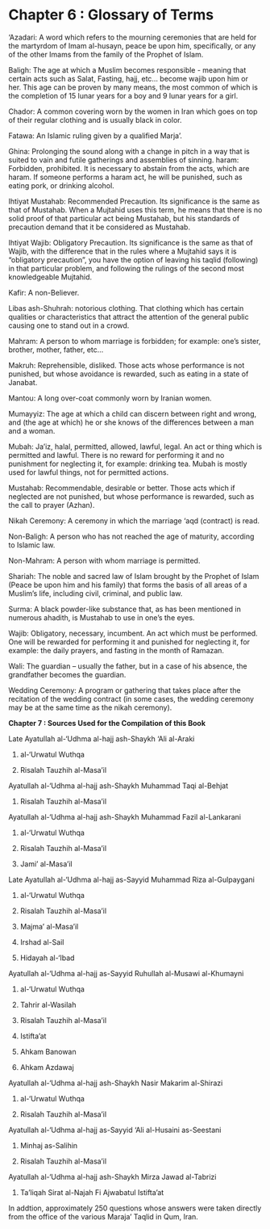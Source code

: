 Chapter 6 : Glossary of Terms
=============================

‘Azadari: A word which refers to the mourning ceremonies that are held
for the martyrdom of Imam al-husayn, peace be upon him, specifically, or
any of the other Imams from the family of the Prophet of Islam.

Baligh: The age at which a Muslim becomes responsible - meaning that
certain acts such as Salat, Fasting, hajj, etc… become wajib upon him or
her. This age can be proven by many means, the most common of which is
the completion of 15 lunar years for a boy and 9 lunar years for a
girl.

Chador: A common covering worn by the women in Iran which goes on top
of their regular clothing and is usually black in color.

Fatawa: An Islamic ruling given by a qualified Marja’.

Ghina: Prolonging the sound along with a change in pitch in a way that
is suited to vain and futile gatherings and assemblies of sinning.
haram: Forbidden, prohibited. It is necessary to abstain from the acts,
which are haram. If someone performs a haram act, he will be punished,
such as eating pork, or drinking alcohol.

Ihtiyat Mustahab: Recommended Precaution. Its significance is the same
as that of Mustahab. When a Mujtahid uses this term, he means that there
is no solid proof of that particular act being Mustahab, but his
standards of precaution demand that it be considered as Mustahab.

Ihtiyat Wajib: Obligatory Precaution. Its significance is the same as
that of Wajib, with the difference that in the rules where a Mujtahid
says it is “obligatory precaution”, you have the option of leaving his
taqlid (following) in that particular problem, and following the rulings
of the second most knowledgeable Mujtahid.

Kafir: A non-Believer.

Libas ash-Shuhrah: notorious clothing. That clothing which has certain
qualities or characteristics that attract the attention of the general
public causing one to stand out in a crowd.

Mahram: A person to whom marriage is forbidden; for example: one’s
sister, brother, mother, father, etc…

Makruh: Reprehensible, disliked. Those acts whose performance is not
punished, but whose avoidance is rewarded, such as eating in a state of
Janabat.

Mantou: A long over-coat commonly worn by Iranian women.

Mumayyiz: The age at which a child can discern between right and wrong,
and (the age at which) he or she knows of the differences between a man
and a woman.

Mubah: Ja’iz, halal, permitted, allowed, lawful, legal. An act or thing
which is permitted and lawful. There is no reward for performing it and
no punishment for neglecting it, for example: drinking tea. Mubah is
mostly used for lawful things, not for permitted actions.

Mustahab: Recommendable, desirable or better. Those acts which if
neglected are not punished, but whose performance is rewarded, such as
the call to prayer (Azhan).

Nikah Ceremony: A ceremony in which the marriage ‘aqd (contract) is
read.

Non-Baligh: A person who has not reached the age of maturity, according
to Islamic law.

Non-Mahram: A person with whom marriage is permitted.

Shariah: The noble and sacred law of Islam brought by the Prophet of
Islam (Peace be upon him and his family) that forms the basis of all
areas of a Muslim’s life, including civil, criminal, and public law.

Surma: A black powder-like substance that, as has been mentioned in
numerous ahadith, is Mustahab to use in one’s the eyes.

Wajib: Obligatory, necessary, incumbent. An act which must be
performed. One will be rewarded for performing it and punished for
neglecting it, for example: the daily prayers, and fasting in the month
of Ramazan.

Wali: The guardian – usually the father, but in a case of his absence,
the grandfather becomes the guardian.

Wedding Ceremony: A program or gathering that takes place after the
recitation of the wedding contract (in some cases, the wedding ceremony
may be at the same time as the nikah ceremony).


**Chapter 7 : Sources Used for the Compilation of this Book**

Late Ayatullah al-‘Udhma al-hajj ash-Shaykh ‘Ali al-Araki

1. al-‘Urwatul Wuthqa

2. Risalah Tauzhih al-Masa’il

Ayatullah al-‘Udhma al-hajj ash-Shaykh Muhammad Taqi al-Behjat

1. Risalah Tauzhih al-Masa’il

Ayatullah al-‘Udhma al-hajj ash-Shaykh Muhammad Fazil al-Lankarani

1. al-‘Urwatul Wuthqa

2. Risalah Tauzhih al-Masa’il

3. Jami’ al-Masa’il

Late Ayatullah al-‘Udhma al-hajj as-Sayyid Muhammad Riza
al-Gulpaygani

1. al-‘Urwatul Wuthqa

2. Risalah Tauzhih al-Masa’il

3. Majma’ al-Masa’il

4. Irshad al-Sail

5. Hidayah al-‘Ibad

Ayatullah al-‘Udhma al-hajj as-Sayyid Ruhullah al-Musawi al-Khumayni

1. al-‘Urwatul Wuthqa

2. Tahrir al-Wasilah

3. Risalah Tauzhih al-Masa’il

4. Istifta’at

5. Ahkam Banowan

6. Ahkam Azdawaj

Ayatullah al-‘Udhma al-hajj ash-Shaykh Nasir Makarim al-Shirazi

1. al-‘Urwatul Wuthqa

2. Risalah Tauzhih al-Masa’il

Ayatullah al-‘Udhma al-hajj as-Sayyid ‘Ali al-Husaini as-Seestani

1. Minhaj as-Salihin

2. Risalah Tauzhih al-Masa’il

Ayatullah al-‘Udhma al-hajj ash-Shaykh Mirza Jawad al-Tabrizi

1. Ta’liqah Sirat al-Najah Fi Ajwabatul Istifta’at

In addtion, approximately 250 questions whose answers were taken
directly from the office of the various Maraja’ Taqlid in Qum, Iran.


